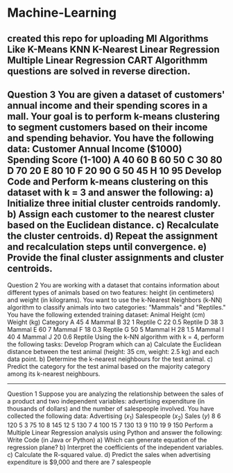 # Machine-Learning
created this repo for uploading Ml Algorithms 
Like 
K-Means 
KNN
K-Nearest
Linear Regression
Multiple Linear Regression
CART Algorithmm
questions are solved in reverse direction.
-------------------------------------------------------
Question 3
You are given a dataset of customers' annual income and their spending scores in a mall. Your goal is
to perform k-means clustering to segment customers based on their income and spending behavior.
You have the following data:
Customer Annual Income ($1000) Spending Score (1-100)
A 40 60
B 60 50
C 30 80
D 70 20
E 80 10
F 20 90
G 50 45
H 10 95
Develop Code and Perform k-means clustering on this dataset with k = 3 and answer the following:
a) Initialize three initial cluster centroids randomly.
b) Assign each customer to the nearest cluster based on the Euclidean distance.
c) Recalculate the cluster centroids.
d) Repeat the assignment and recalculation steps until convergence.
e) Provide the final cluster assignments and cluster centroids.
----------------------------------------------------------------------------------------------------------------------
Question 2
You are working with a dataset that contains information about different types of animals based on
two features: height (in centimeters) and weight (in kilograms). You want to use the k-Nearest
Neighbors (k-NN) algorithm to classify animals into two categories: "Mammals" and "Reptiles." You
have the following extended training dataset:
Animal Height (cm) Weight (kg) Category
A 45 4 Mammal
B 32 1 Reptile
C 22 0.5 Reptile
D 38 3 Mammal
E 60 7 Mammal
F 18 0.3 Reptile
G 50 5 Mammal
H 28 1.5 Mammal
I 40 4 Mammal
J 20 0.6 Reptile
Using the k-NN algorithm with k = 4, perform the following tasks:
Develop Program which can
a) Calculate the Euclidean distance between the test animal (height: 35 cm, weight: 2.5 kg) and each
data point.
b) Determine the k-nearest neighbours for the test animal.
c) Predict the category for the test animal based on the majority category among its k-nearest
neighbours.

----------------------------------------------------------------------------------------------------------------------
Question 1
Suppose you are analyzing the relationship between the sales of a product and two independent
variables: advertising expenditure (in thousands of dollars) and the number of salespeople involved.
You have collected the following data:
Advertising ($x_1$) Salespeople ($x_2$) Sales ($y$)
8 6 120
5 3 75
10 8 145
12 5 130
7 4 100
15 7 130
13 9 110
19 9 150
Perform a Multiple Linear Regression analysis using Python and answer the following:
Write Code (in Java or Python)
a) Which can generate equation of the regression plane?
b) Interpret the coefficients of the independent variables.
c) Calculate the R-squared value.
d) Predict the sales when advertising expenditure is $9,000 and there are 7 salespeople

